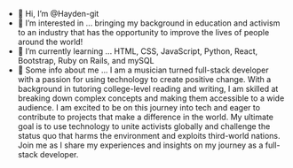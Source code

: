 - 👋 Hi, I’m @Hayden-git
- 👀 I’m interested in ... bringing my background in education and activism to an industry that has the opportunity to improve the lives of people around the world! 
- 🌱 I’m currently learning ... HTML, CSS, JavaScript, Python, React, Bootstrap, Ruby on Rails, and mySQL
- 💞️ Some info about me ... I am a musician turned full-stack developer with a passion for using technology to create positive change. With a background in tutoring college-level reading and writing, I am skilled at breaking down complex concepts and making them accessible to a wide audience. I am excited to be on this journey into tech and eager to contribute to projects that make a difference in the world. My ultimate goal is to use technology to unite activists globally and challenge the status quo that harms the environment and exploits third-world nations. Join me as I share my experiences and insights on my journey as a full-stack developer. 
<!---
Hayden-git/Hayden-git is a ✨ special ✨ repository because its `README.md` (this file) appears on your GitHub profile.
You can click the Preview link to take a look at your changes.
--->
